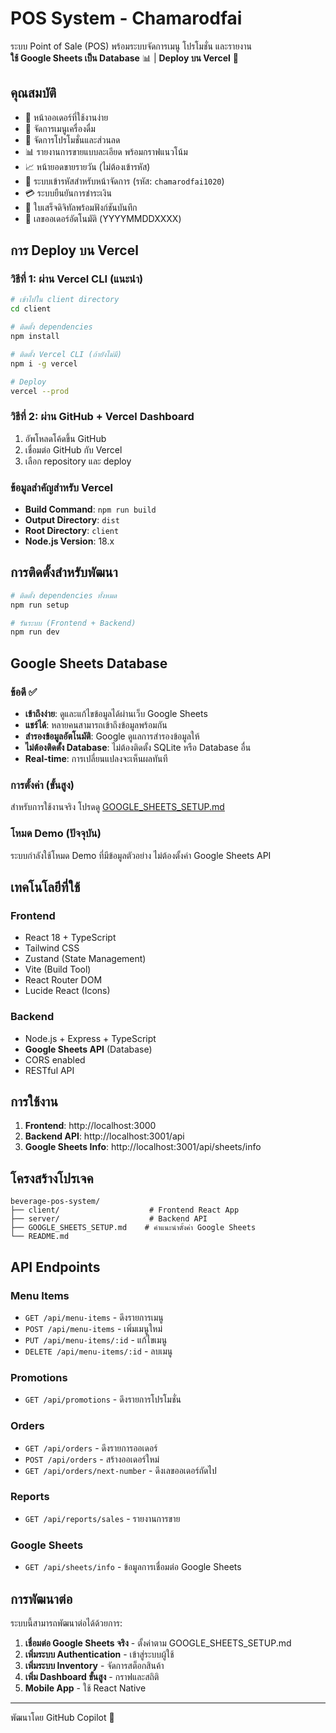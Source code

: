 # POS System - Chamarodfai

ระบบ Point of Sale (POS) พร้อมระบบจัดการเมนู โปรโมชั่น และรายงาน  
**ใช้ Google Sheets เป็น Database** 📊 | **Deploy บน Vercel** 🚀

## คุณสมบัติ

- 📱 หน้าออเดอร์ที่ใช้งานง่าย
- 🍹 จัดการเมนูเครื่องดื่ม
- 🎯 จัดการโปรโมชั่นและส่วนลด
- 📊 รายงานการขายแบบละเอียด พร้อมกราฟแนวโน้ม
- 📈 หน้ายอดขายรายวัน (ไม่ต้องเข้ารหัส)
- 🔐 ระบบเข้ารหัสสำหรับหน้าจัดการ (รหัส: `chamarodfai1020`)
- 💳 ระบบยืนยันการชำระเงิน
- 🧾 ใบเสร็จดิจิทัลพร้อมฟังก์ชันบันทึก
- 🔢 เลขออเดอร์อัตโนมัติ (YYYYMMDDXXXX)

## การ Deploy บน Vercel

### วิธีที่ 1: ผ่าน Vercel CLI (แนะนำ)

```bash
# เข้าไปใน client directory
cd client

# ติดตั้ง dependencies
npm install

# ติดตั้ง Vercel CLI (ถ้ายังไม่มี)
npm i -g vercel

# Deploy
vercel --prod
```

### วิธีที่ 2: ผ่าน GitHub + Vercel Dashboard

1. อัพโหลดโค้ดขึ้น GitHub
2. เชื่อมต่อ GitHub กับ Vercel
3. เลือก repository และ deploy

### ข้อมูลสำคัญสำหรับ Vercel

- **Build Command**: `npm run build`
- **Output Directory**: `dist`
- **Root Directory**: `client`
- **Node.js Version**: 18.x

## การติดตั้งสำหรับพัฒนา

```bash
# ติดตั้ง dependencies ทั้งหมด
npm run setup

# รันระบบ (Frontend + Backend)
npm run dev
```

## Google Sheets Database

### ข้อดี ✅
- **เข้าถึงง่าย**: ดูและแก้ไขข้อมูลได้ผ่านเว็บ Google Sheets
- **แชร์ได้**: หลายคนสามารถเข้าถึงข้อมูลพร้อมกัน
- **สำรองข้อมูลอัตโนมัติ**: Google ดูแลการสำรองข้อมูลให้
- **ไม่ต้องติดตั้ง Database**: ไม่ต้องติดตั้ง SQLite หรือ Database อื่น
- **Real-time**: การเปลี่ยนแปลงจะเห็นผลทันที

### การตั้งค่า (ขั้นสูง)

สำหรับการใช้งานจริง โปรดดู [GOOGLE_SHEETS_SETUP.md](./GOOGLE_SHEETS_SETUP.md)

### โหมด Demo (ปัจจุบัน)
ระบบกำลังใช้โหมด Demo ที่มีข้อมูลตัวอย่าง ไม่ต้องตั้งค่า Google Sheets API

## เทคโนโลยีที่ใช้

### Frontend
- React 18 + TypeScript
- Tailwind CSS
- Zustand (State Management)
- Vite (Build Tool)
- React Router DOM
- Lucide React (Icons)

### Backend
- Node.js + Express + TypeScript
- **Google Sheets API** (Database)
- CORS enabled
- RESTful API

## การใช้งาน

1. **Frontend**: http://localhost:3000
2. **Backend API**: http://localhost:3001/api
3. **Google Sheets Info**: http://localhost:3001/api/sheets/info

## โครงสร้างโปรเจค

```
beverage-pos-system/
├── client/                    # Frontend React App
├── server/                    # Backend API
├── GOOGLE_SHEETS_SETUP.md    # คำแนะนำตั้งค่า Google Sheets
└── README.md
```

## API Endpoints

### Menu Items
- `GET /api/menu-items` - ดึงรายการเมนู
- `POST /api/menu-items` - เพิ่มเมนูใหม่
- `PUT /api/menu-items/:id` - แก้ไขเมนู
- `DELETE /api/menu-items/:id` - ลบเมนู

### Promotions
- `GET /api/promotions` - ดึงรายการโปรโมชั่น

### Orders
- `GET /api/orders` - ดึงรายการออเดอร์
- `POST /api/orders` - สร้างออเดอร์ใหม่
- `GET /api/orders/next-number` - ดึงเลขออเดอร์ถัดไป

### Reports
- `GET /api/reports/sales` - รายงานการขาย

### Google Sheets
- `GET /api/sheets/info` - ข้อมูลการเชื่อมต่อ Google Sheets

## การพัฒนาต่อ

ระบบนี้สามารถพัฒนาต่อได้ด้วยการ:

1. **เชื่อมต่อ Google Sheets จริง** - ตั้งค่าตาม GOOGLE_SHEETS_SETUP.md
2. **เพิ่มระบบ Authentication** - เข้าสู่ระบบผู้ใช้
3. **เพิ่มระบบ Inventory** - จัดการสต็อกสินค้า
4. **เพิ่ม Dashboard ขั้นสูง** - กราฟและสถิติ
5. **Mobile App** - ใช้ React Native

---

พัฒนาโดย GitHub Copilot 🤖
